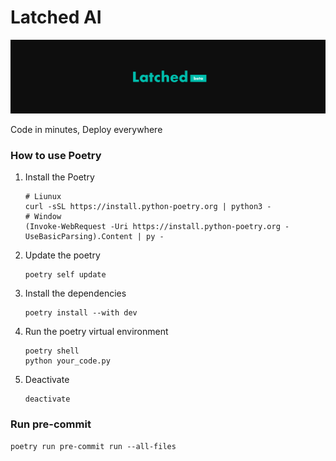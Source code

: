 # Latched AI

![latched banner](Images/Latched.png)

Code in minutes, Deploy everywhere

### How to use Poetry
1. Install the Poetry
    ```shell
    # Liunux
    curl -sSL https://install.python-poetry.org | python3 -
    # Window
    (Invoke-WebRequest -Uri https://install.python-poetry.org -UseBasicParsing).Content | py -
    ```
2. Update the poetry
    ```shell
    poetry self update
    ```

3. Install the dependencies
    ```shell
    poetry install --with dev
    ```

4. Run the poetry virtual environment
    ```shell
    poetry shell
    python your_code.py
    ```

5. Deactivate
    ```shell
    deactivate
    ```

### Run pre-commit
```shell
poetry run pre-commit run --all-files
```

